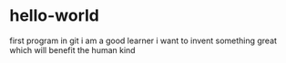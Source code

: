 # hello-world
first program in git
i am a good learner
i want to invent something great which will benefit the human kind
